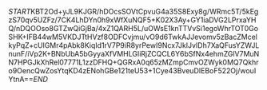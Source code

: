 $START$KBT2Od+yJL9KJGR/hDOcsSOVtCpvuG4a35S8Exy8g/WRmc5T/5kEgzS70qv5UZFz/7CK4LhDYn0h9xWfXuNQF5+K02X3Ay+GY1iaDVG2LPrxaYHQ/nDQOOso8GTZwQiGjBa/4xZ1QARH5L/uOWsE1knTTVvSi1egoWhrTOT0GoSHK+IFB44wM5VKDJTtHVzf8ODFCvjmu/vO9d6TwkAJJevomv5zBacZMcelkyPqZ+cUlGMr4pAbk8KiqId1rV7P9iR8yrPewI9Ncx7JklJvIDh7XaQFusYZWJLnunF/iVp2K+BNbUbA5bGyyaXfVMHLGIiRjZCQCL6Y6bSfNx4ehmZGlV7MuNN7HPGJkXhRel07771L1zzDFHQ+QGRxA0q65zMZmpCmvOZWyk0MQ7Qkhro9OencQwZosYtqKD4zENohGBe121teU53+1Cye43BveuDIEBoF522Oj/wouIYtnA==$END$